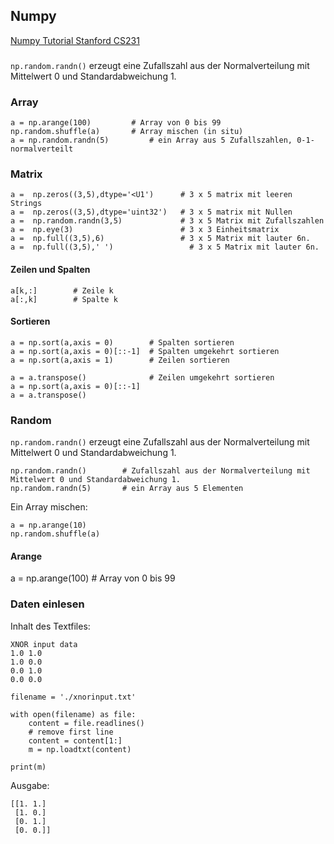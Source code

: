 ## Numpy

[Numpy Tutorial Stanford CS231](http://cs231n.github.io/python-numpy-tutorial/)

### 

`np.random.randn()`  erzeugt eine Zufallszahl aus der Normalverteilung mit Mittelwert 0 und Standardabweichung 1.


### Array

```
a = np.arange(100)         # Array von 0 bis 99
np.random.shuffle(a)       # Array mischen (in situ)
a = np.random.randn(5)         # ein Array aus 5 Zufallszahlen, 0-1-normalverteilt 

```


### Matrix 

```
a =  np.zeros((3,5),dtype='<U1')      # 3 x 5 matrix mit leeren Strings
a =  np.zeros((3,5),dtype='uint32')   # 3 x 5 matrix mit Nullen
a =  np.random.randn(3,5)             # 3 x 5 Matrix mit Zufallszahlen
a =  np.eye(3)                        # 3 x 3 Einheitsmatrix
a =  np.full((3,5),6)                 # 3 x 5 Matrix mit lauter 6n.
a =  np.full((3,5),' ')                 # 3 x 5 Matrix mit lauter 6n.
```
 
#### Zeilen und Spalten
 
```
a[k,:]        # Zeile k
a[:,k]        # Spalte k
```

#### Sortieren
 
```
a = np.sort(a,axis = 0)        # Spalten sortieren
a = np.sort(a,axis = 0)[::-1]  # Spalten umgekehrt sortieren
a = np.sort(a,axis = 1)        # Zeilen sortieren
 
a = a.transpose()              # Zeilen umgekehrt sortieren
a = np.sort(a,axis = 0)[::-1]
a = a.transpose()

```
 


### Random

`np.random.randn()`  erzeugt eine Zufallszahl aus der Normalverteilung mit Mittelwert 0 und Standardabweichung 1.

```
np.random.randn()        # Zufallszahl aus der Normalverteilung mit Mittelwert 0 und Standardabweichung 1.
np.random.randn(5)       # ein Array aus 5 Elementen

```

Ein Array mischen:
```
a = np.arange(10)
np.random.shuffle(a)
``` 

#### Arange
a = np.arange(100)      # Array von 0 bis 99


### Daten einlesen

Inhalt des Textfiles:


```
XNOR input data
1.0 1.0
1.0 0.0
0.0 1.0
0.0 0.0

```

```
filename = './xnorinput.txt'

with open(filename) as file:
    content = file.readlines()
    # remove first line
    content = content[1:]
    m = np.loadtxt(content)

print(m)

``` 

Ausgabe:

```
[[1. 1.]
 [1. 0.]
 [0. 1.]
 [0. 0.]]

```